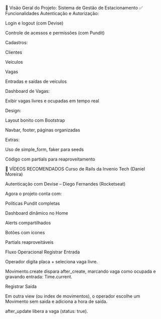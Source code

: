 🧁 Visão Geral do Projeto: Sistema de Gestão de Estacionamento
✅ Funcionalidades
Autenticação e Autorização:

Login e logout (com Devise)

Controle de acessos e permissões (com Pundit)

Cadastros:

Clientes

Veículos

Vagas

Entradas e saídas de veículos

Dashboard de Vagas:

Exibir vagas livres e ocupadas em tempo real

Design:

Layout bonito com Bootstrap

Navbar, footer, páginas organizadas

Extras:

Uso de simple_form, faker para seeds

Código com partials para reaproveitamento

🎥 VÍDEOS RECOMENDADOS
Curso de Rails da Invenio Tech (Daniel Moreira)

Autenticação com Devise – Diego Fernandes (Rocketseat)

Agora o projeto conta com:

Políticas Pundit completas

Dashboard dinâmico no Home

Alerts compartilhados

Botões com ícones

Partials reaproveitáveis

Fluxo Operacional
Registrar Entrada

Operador digita placa + seleciona vaga livre.

Movimento.create dispara after_create, marcando vaga como ocupada e gravando entrada: Time.current.

Registrar Saída

Em outra view (ou index de movimentos), o operador escolhe um Movimento sem saida e adiciona a hora de saída.

after_update libera a vaga (status: true).
